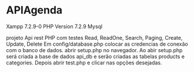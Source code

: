 # APIAgenda

Xampp 7.2.9-0
PHP Version 7.2.9
Mysql

projeto Api rest PHP com testes Read, ReadOne, Search, Paging, Create, Update, Delete Em config/database.php colocar as credencias de conexão com o banco de dados. abrir setup.php no navegador. Ao abir setup.php será criada a base de dados api_db e serão criadas as tabelas products e categories. Depois abrir test.php e clicar nas opções desejadas.

